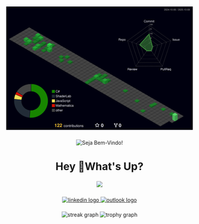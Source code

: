 ![Status](./profile-3d-contrib/profile-night-green.svg)

###

<p align="center">
  <img src="https://capsule-render.vercel.app/api?type=venom&height=200&color=gradient&text=Seja%20Bem-Vindo%20&section=header&reversal=false&fontColor=F3F3F3&fontAlign=50&animation=twinkling&descAlign=60" alt="Seja Bem-Vindo!">
</p>
<h1 align="center">Hey 👋What's Up?</h1>

###

<div align="center">
<p align="center">
  <a href="https://skillicons.dev">
    <img src="https://skillicons.dev/icons?i=html,css,js,cs,dotnet,unity,figma" />
  </a>
</p>
</div>

###

<div align="center">
  <a href="https://www.linkedin.com/in/danilo-santos-lima/">
    <img src="https://img.shields.io/static/v1?message=LinkedIn&logo=linkedin&label=&color=0077B5&logoColor=white&labelColor=&style=for-the-badge" height="25" alt="linkedin logo" />
  </a>
  <a href="mailto:danilolim_@outlook.com">
    <img src="https://img.shields.io/static/v1?message=Outlook&logo=linkedin&label=&color=0E4D92&logoColor=white&labelColor=&style=for-the-badge" height="25" alt="outlook logo" />
  </a>

###

<div align="center">
  <img src="https://streak-stats.demolab.com?user=Dan-MK9&locale=en&mode=daily&theme=dracula&hide_border=false&border_radius=5&order=3" height="150" alt="streak graph"  />
  <img src="https://github-profile-trophy.vercel.app?username=Dan-MK9&theme=dracula&column=-1&row=1&margin-w=8&margin-h=8&no-bg=false&no-frame=false&order=4" height="150" alt="trophy graph"  />
</div>
